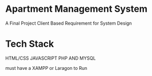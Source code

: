 # Apartment Management System 
A Final Project Client Based Requirement for System Design 

# Tech Stack

HTML/CSS JAVASCRIPT PHP AND MYSQL 

must have a XAMPP or Laragon to Run 